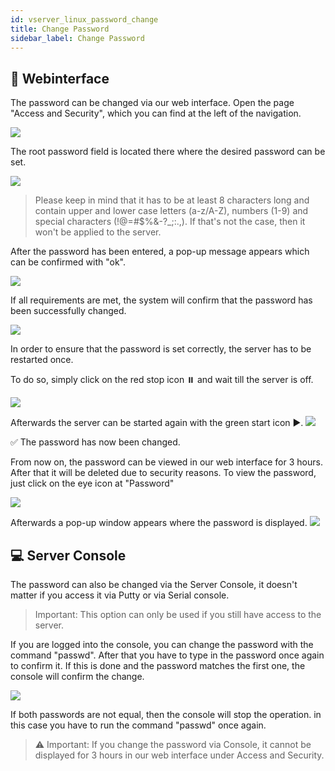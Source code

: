 ```yaml
---
id: vserver_linux_password_change
title: Change Password
sidebar_label: Change Password
---
```


## 📄 Webinterface

The password can be changed via our web interface. Open the page "Access and Security", which you can find at the left of the navigation.

![](https://screensaver01.zap-hosting.com/index.php/s/G7PG4NwxcrKKmMD/preview)

The root password field is located there where the desired password can be set. 

![](https://screensaver01.zap-hosting.com/index.php/s/LWZLeYrZqoiWFoW/preview)

> Please keep in mind that it has to be at least 8 characters long and contain upper and lower case letters (a-z/A-Z), numbers (1-9) and special characters (!@=#$%&-?_;:.,). If that's not the case, then it won't be applied to the server.

After the password has been entered, a pop-up message appears which can be confirmed with "ok". 

![](https://screensaver01.zap-hosting.com/index.php/s/Sdi7rg6cBzLS3FQ/preview)

If all requirements are met, the system will confirm that the password has been successfully changed. 

![](https://screensaver01.zap-hosting.com/index.php/s/5SbD3Nrp6PXcFtL/preview)


In order to ensure that the password is set correctly, the server has to be restarted once.

To do so, simply click on the red stop icon ⏸️ and wait till the server is off. 

![](https://screensaver01.zap-hosting.com/index.php/s/SqZro6RfSoYpaad/preview)

Afterwards the server can be started again with the green start icon ▶️. 
![](https://screensaver01.zap-hosting.com/index.php/s/79HiKs2QDbGknkK/preview)


✅ The password has now been changed. 


From now on, the password can be viewed in our web interface for 3 hours. After that it will be deleted due to security reasons. To view the password, just click on the eye icon at "Password"

![](https://screensaver01.zap-hosting.com/index.php/s/E6qPLZ7dgZccMMw/preview)

Afterwards a pop-up window appears where the password is displayed.
![](https://screensaver01.zap-hosting.com/index.php/s/jnPkDzQ6XyXzP46/preview)


## 💻 Server Console

The password can also be changed via the Server Console, it doesn't matter if you access it via Putty or via Serial console.

> Important: This option can only be used if you still have access to the server.

If you are logged into the console, you can change the password with the command "passwd". After that you have to type in the password once again to confirm it. If this is done and the password matches the first one, the console will confirm the change.

![](https://screensaver01.zap-hosting.com/index.php/s/4fTNxQB82TkcSwr/preview)

If both passwords are not equal, then the console will stop the operation. in this case you have to run the command "passwd" once again.

> ⚠️ Important: If you change the password via Console, it cannot be displayed for 3 hours in our web interface under Access and Security.
